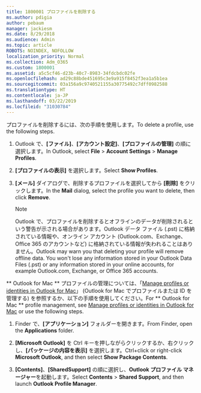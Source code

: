 ```yaml
---
title: 1800001 プロファイルを削除する
ms.author: pdigia
author: pebaum
manager: jackiesm
ms.date: 8/29/2018
ms.audience: Admin
ms.topic: article
ROBOTS: NOINDEX, NOFOLLOW
localization_priority: Normal
ms.collection: Adm_O365
ms.custom: 1800001
ms.assetid: a5c5cf46-d23b-40c7-8983-34fdcbdc02fe
ms.openlocfilehash: ad29c88bde451695c3e9a915f8452f3ea1a5b1ea
ms.sourcegitcommit: 03a156a9c9740521155a30775492c7dff0982588
ms.translationtype: HT
ms.contentlocale: ja-JP
ms.lasthandoff: 03/22/2019
ms.locfileid: "31030784"
---
```

<span data-ttu-id="7dd3a-102">プロファイルを削除するには、次の手順を使用します。</span><span class="sxs-lookup"><span data-stu-id="7dd3a-102">To delete a profile, use the following steps.</span></span>
  
1. <span data-ttu-id="7dd3a-103">Outlook で、**[ファイル]**、**[アカウント設定]**、**[プロファイルの管理]** の順に選択します。</span><span class="sxs-lookup"><span data-stu-id="7dd3a-103">In Outlook, select **File** \> **Account Settings** \> **Manage Profiles**.</span></span>
    
2. <span data-ttu-id="7dd3a-104">**[プロファイルの表示]** を選択します。</span><span class="sxs-lookup"><span data-stu-id="7dd3a-104">Select **Show Profiles**.</span></span>
    
3. <span data-ttu-id="7dd3a-105">**[メール]** ダイアログで、削除するプロファイルを選択してから **[削除]** をクリックします。</span><span class="sxs-lookup"><span data-stu-id="7dd3a-105">In the **Mail** dialog, select the profile you want to delete, then click **Remove**.</span></span>
    
    > [!NOTE]
    > <span data-ttu-id="7dd3a-p101">Outlook で、プロファイルを削除するとオフラインのデータが削除されるという警告が示される場合があります。Outlook データ ファイル (.pst) に格納されている情報や、オンライン アカウント (Outlook.com、Exchange、Office 365 のアカウントなど) に格納されている情報が失われることはありません。</span><span class="sxs-lookup"><span data-stu-id="7dd3a-p101">Outlook may warn you that deleting your profile will remove offline data. You won't lose any information stored in your Outlook Data Files (.pst) or any information stored in your online accounts, for example Outlook.com, Exchange, or Office 365 accounts.</span></span> 
  
<span data-ttu-id="7dd3a-108">\*\* Outlook for Mac \*\* プロファイルの管理については、「[Manage profiles or identities in Outlook for Mac](https://support.office.com/article/fed2a955-74df-4a24-bef6-78a426958c4c.aspx)」 (Outlook for Mac でプロファイルまたは ID を管理する) を参照するか、以下の手順を使用してください。</span><span class="sxs-lookup"><span data-stu-id="7dd3a-108">For \*\* Outlook for Mac \*\* profile management, see [Manage profiles or identities in Outlook for Mac](https://support.office.com/article/fed2a955-74df-4a24-bef6-78a426958c4c.aspx) or use the following steps.</span></span> 
  
1. <span data-ttu-id="7dd3a-109">Finder で、**[アプリケーション]** フォルダーを開きます。</span><span class="sxs-lookup"><span data-stu-id="7dd3a-109">From Finder, open the **Applications** folder.</span></span> 
    
2. <span data-ttu-id="7dd3a-110">**[Microsoft Outlook]** を Ctrl キーを押しながらクリックするか、右クリックし、**[パッケージの内容を表示]** を選択します。</span><span class="sxs-lookup"><span data-stu-id="7dd3a-110">Ctrl+click or right-click **Microsoft Outlook**, and then select **Show Package Contents**.</span></span>
    
3. <span data-ttu-id="7dd3a-111">**[Contents]**、**[SharedSupport]** の順に選択し、**Outlook プロファイル マネージャー**を起動します。</span><span class="sxs-lookup"><span data-stu-id="7dd3a-111">Select **Contents** \> **Shared Support**, and then launch **Outlook Profile Manager**.</span></span>
    

